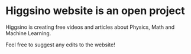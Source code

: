 # Higgsino website is an open project
Higgsino is creating free videos and articles about Physics, Math and Machine Learning.

Feel free to suggest any edits to the website!


<!--
- upload artikel
bundle exec jekyll serve
- der skal være blog type og update type.. start med blog
- lav support side


https://www.csrhymes.com/development/2017/10/27/multiple-post-types-in-jekyll.html
-->
